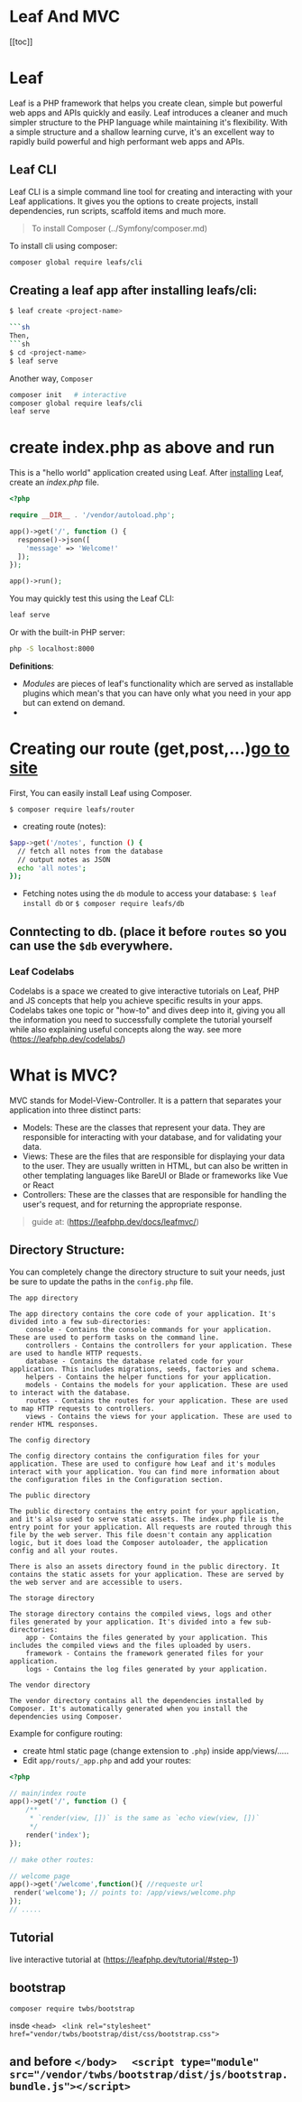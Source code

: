 # Leaf And MVC
[[toc]]

# Leaf

Leaf is a PHP framework that helps you create clean, simple but powerful web apps and APIs quickly and easily. Leaf introduces a cleaner and much simpler structure to the PHP language while maintaining it's flexibility. With a simple structure and a shallow learning curve, it's an excellent way to rapidly build powerful and high performant web apps and APIs.

## Leaf CLI
Leaf CLI is a simple command line tool for creating and interacting with your Leaf applications. It gives you the options to create projects, install dependencies, run scripts, scaffold items and much more. 

> To install Composer (../Symfony/composer.md)


To install cli using composer:

```sh
composer global require leafs/cli
```

## Creating a leaf app after installing leafs/cli:
```sh
$ leaf create <project-name>

```sh
Then,
```sh
$ cd <project-name>
$ leaf serve
```

Another way, `Composer`

```sh
composer init   # interactive
composer global require leafs/cli
leaf serve
```
# create index.php as above and run
This is a "hello world" application created using Leaf. After [installing](#-installation) Leaf, create an _index.php_ file.

```php
<?php

require __DIR__ . '/vendor/autoload.php';

app()->get('/', function () {
  response()->json([
    'message' => 'Welcome!'
  ]);
});

app()->run();
```

You may quickly test this using the Leaf CLI:

```bash
leaf serve
```

Or with the built-in PHP server:

```bash
php -S localhost:8000
```

__Definitions__:

- _Modules_ are pieces of leaf's functionality which are served as installable plugins which mean's that you can have only what you need in your app but can extend on demand.
- 


# Creating our route (get,post,...)[go to site](https://leafphp.dev/docs/introduction/first-app.html#modules)

First, You can easily install Leaf using Composer.

`$ composer require leafs/router`

- creating route (notes):

```bash
$app->get('/notes', function () {
  // fetch all notes from the database
  // output notes as JSON
  echo 'all notes';
});
```
- Fetching notes using the `db` module to access your database:
`$ leaf install db` or `$ composer require leafs/db`

## Conntecting to db. (place it before `routes` so you can use the `$db` everywhere.


### Leaf Codelabs 
Codelabs is a space we created to give interactive tutorials on Leaf, PHP and JS concepts that help you achieve specific results in your apps. Codelabs takes one topic or "how-to" and dives deep into it, giving you all the information you need to successfully complete the tutorial yourself while also explaining useful concepts along the way. see more (https://leafphp.dev/codelabs/)

# What is MVC?

MVC stands for Model-View-Controller. It is a pattern that separates your application into three distinct parts:

- Models: These are the classes that represent your data. They are responsible for interacting with your database, and for validating your data.
- Views: These are the files that are responsible for displaying your data to the user. They are usually written in HTML, but can also be written in other templating languages like BareUI or Blade or frameworks like Vue or React
- Controllers: These are the classes that are responsible for handling the user's request, and for returning the appropriate response.

> guide at: (https://leafphp.dev/docs/leafmvc/)

## Directory Structure:

You can completely change the directory structure to suit your needs, just be sure to update the paths in the `config.php` file.

    The app directory

    The app directory contains the core code of your application. It's divided into a few sub-directories:
        console - Contains the console commands for your application. These are used to perform tasks on the command line.
        controllers - Contains the controllers for your application. These are used to handle HTTP requests.
        database - Contains the database related code for your application. This includes migrations, seeds, factories and schema.
        helpers - Contains the helper functions for your application.
        models - Contains the models for your application. These are used to interact with the database.
        routes - Contains the routes for your application. These are used to map HTTP requests to controllers.
        views - Contains the views for your application. These are used to render HTML responses.

    The config directory

    The config directory contains the configuration files for your application. These are used to configure how Leaf and it's modules interact with your application. You can find more information about the configuration files in the Configuration section.

    The public directory

    The public directory contains the entry point for your application, and it's also used to serve static assets. The index.php file is the entry point for your application. All requests are routed through this file by the web server. This file doesn't contain any application logic, but it does load the Composer autoloader, the application config and all your routes.

    There is also an assets directory found in the public directory. It contains the static assets for your application. These are served by the web server and are accessible to users.

    The storage directory

    The storage directory contains the compiled views, logs and other files generated by your application. It's divided into a few sub-directories:
        app - Contains the files generated by your application. This includes the compiled views and the files uploaded by users.
        framework - Contains the framework generated files for your application.
        logs - Contains the log files generated by your application.

    The vendor directory

    The vendor directory contains all the dependencies installed by Composer. It's automatically generated when you install the dependencies using Composer.


Example for configure routing:
- create html static page (change extension to `.php`) inside app/views/.....
- Edit `app/routs/_app.php` and add your routes:
```php
<?php

// main/index route
app()->get('/', function () {
    /**
     * `render(view, [])` is the same as `echo view(view, [])`
     */
    render('index');
});

// make other routes:

// welcome page
app()->get('/welcome',function(){ //requeste url
 render('welcome'); // points to: /app/views/welcome.php
});
// .....
```

## Tutorial

live interactive tutorial at (https://leafphp.dev/tutorial/#step-1)

## bootstrap

`composer require twbs/bootstrap`

insde `<head>`
` <link rel="stylesheet" href="vendor/twbs/bootstrap/dist/css/bootstrap.css">`

and before `</body>`
`  <script type="module" src="/vendor/twbs/bootstrap/dist/js/bootstrap.bundle.js"></script>`
---


